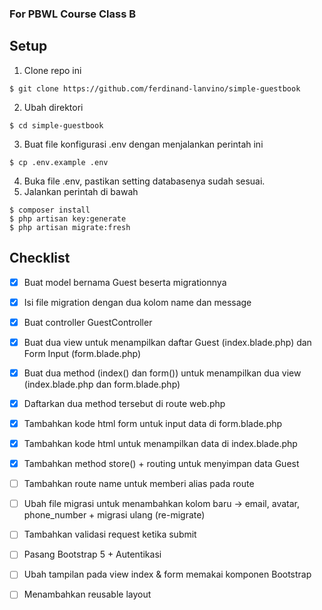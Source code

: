 ### For PBWL Course Class B

## Setup
1. Clone repo ini
```
$ git clone https://github.com/ferdinand-lanvino/simple-guestbook
```
2. Ubah direktori
```
$ cd simple-guestbook
```
3. Buat file konfigurasi .env dengan menjalankan perintah ini
```
$ cp .env.example .env
```
4. Buka file .env, pastikan setting databasenya sudah sesuai.
5. Jalankan perintah di bawah
```
$ composer install
$ php artisan key:generate
$ php artisan migrate:fresh
```

## Checklist

- [X] Buat model bernama Guest beserta migrationnya
- [X] Isi file migration dengan dua kolom name dan message
- [X] Buat controller GuestController
- [X] Buat dua view untuk menampilkan daftar Guest (index.blade.php) dan Form Input (form.blade.php)
- [X] Buat dua method (index() dan form()) untuk menampilkan dua view (index.blade.php dan form.blade.php)
- [X] Daftarkan dua method tersebut di route web.php
- [X] Tambahkan kode html form untuk input data di form.blade.php
- [X] Tambahkan kode html untuk menampilkan data di index.blade.php
- [X] Tambahkan method store() + routing untuk menyimpan data Guest
- [ ] Tambahkan route name untuk memberi alias pada route
- [ ] Ubah file migrasi untuk menambahkan kolom baru -> email, avatar, phone_number + migrasi ulang (re-migrate)
- [ ] Tambahkan validasi request ketika submit
- [ ] Pasang Bootstrap 5 + Autentikasi
- [ ] Ubah tampilan pada view index & form memakai komponen Bootstrap
- [ ] Menambahkan reusable layout
  

